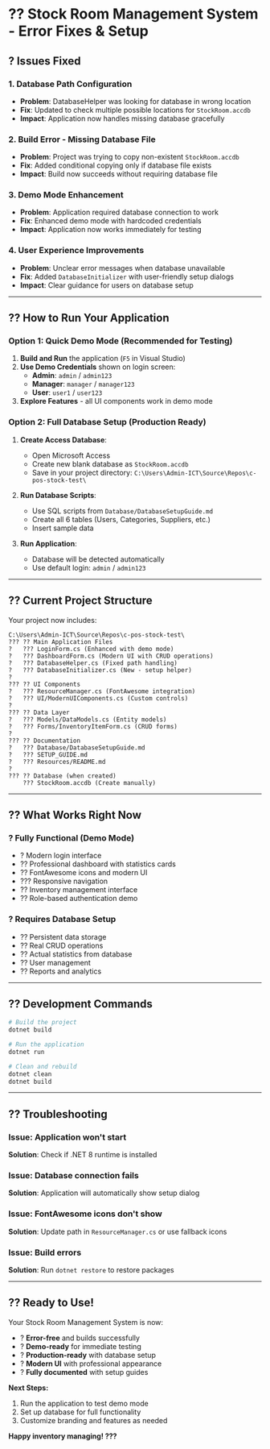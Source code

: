 # ?? Stock Room Management System - Error Fixes & Setup

## ? Issues Fixed

### 1. **Database Path Configuration**
- **Problem**: DatabaseHelper was looking for database in wrong location
- **Fix**: Updated to check multiple possible locations for `StockRoom.accdb`
- **Impact**: Application now handles missing database gracefully

### 2. **Build Error - Missing Database File**
- **Problem**: Project was trying to copy non-existent `StockRoom.accdb`
- **Fix**: Added conditional copying only if database file exists
- **Impact**: Build now succeeds without requiring database file

### 3. **Demo Mode Enhancement**
- **Problem**: Application required database connection to work
- **Fix**: Enhanced demo mode with hardcoded credentials
- **Impact**: Application now works immediately for testing

### 4. **User Experience Improvements**
- **Problem**: Unclear error messages when database unavailable
- **Fix**: Added `DatabaseInitializer` with user-friendly setup dialogs
- **Impact**: Clear guidance for users on database setup

---

## ?? How to Run Your Application

### **Option 1: Quick Demo Mode (Recommended for Testing)**
1. **Build and Run** the application (`F5` in Visual Studio)
2. **Use Demo Credentials** shown on login screen:
   - **Admin**: `admin` / `admin123`
   - **Manager**: `manager` / `manager123`
   - **User**: `user1` / `user123`
3. **Explore Features** - all UI components work in demo mode

### **Option 2: Full Database Setup (Production Ready)**
1. **Create Access Database**:
   - Open Microsoft Access
   - Create new blank database as `StockRoom.accdb`
   - Save in your project directory: `C:\Users\Admin-ICT\Source\Repos\c-pos-stock-test\`

2. **Run Database Scripts**:
   - Use SQL scripts from `Database/DatabaseSetupGuide.md`
   - Create all 6 tables (Users, Categories, Suppliers, etc.)
   - Insert sample data

3. **Run Application**:
   - Database will be detected automatically
   - Use default login: `admin` / `admin123`

---

## ?? Current Project Structure

Your project now includes:
```
C:\Users\Admin-ICT\Source\Repos\c-pos-stock-test\
??? ?? Main Application Files
?   ??? LoginForm.cs (Enhanced with demo mode)
?   ??? DashboardForm.cs (Modern UI with CRUD operations)
?   ??? DatabaseHelper.cs (Fixed path handling)
?   ??? DatabaseInitializer.cs (New - setup helper)
?
??? ?? UI Components
?   ??? ResourceManager.cs (FontAwesome integration)
?   ??? UI/ModernUIComponents.cs (Custom controls)
?
??? ?? Data Layer
?   ??? Models/DataModels.cs (Entity models)
?   ??? Forms/InventoryItemForm.cs (CRUD forms)
?
??? ?? Documentation
?   ??? Database/DatabaseSetupGuide.md
?   ??? SETUP_GUIDE.md
?   ??? Resources/README.md
?
??? ?? Database (when created)
    ??? StockRoom.accdb (Create manually)
```

---

## ?? What Works Right Now

### ? **Fully Functional (Demo Mode)**
- ? Modern login interface
- ?? Professional dashboard with statistics cards
- ?? FontAwesome icons and modern UI
- ??? Responsive navigation
- ?? Inventory management interface
- ?? Role-based authentication demo

### ? **Requires Database Setup**
- ?? Persistent data storage
- ?? Real CRUD operations
- ?? Actual statistics from database
- ?? User management
- ?? Reports and analytics

---

## ?? Development Commands

```bash
# Build the project
dotnet build

# Run the application
dotnet run

# Clean and rebuild
dotnet clean
dotnet build
```

---

## ?? Troubleshooting

### **Issue**: Application won't start
**Solution**: Check if .NET 8 runtime is installed

### **Issue**: Database connection fails  
**Solution**: Application will automatically show setup dialog

### **Issue**: FontAwesome icons don't show
**Solution**: Update path in `ResourceManager.cs` or use fallback icons

### **Issue**: Build errors
**Solution**: Run `dotnet restore` to restore packages

---

## ?? Ready to Use!

Your Stock Room Management System is now:
- ? **Error-free** and builds successfully
- ? **Demo-ready** for immediate testing
- ? **Production-ready** with database setup
- ? **Modern UI** with professional appearance
- ? **Fully documented** with setup guides

**Next Steps:**
1. Run the application to test demo mode
2. Set up database for full functionality
3. Customize branding and features as needed

**Happy inventory managing! ???**